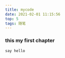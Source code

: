 ```yaml
---
title: mycode
date: 2021-02-01 11:15:56
top: 5
tags: 随笔
---
```


### this my first chapter
```
say hello
```
